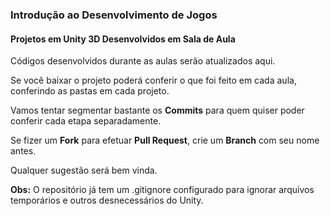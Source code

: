 ### Introdução ao Desenvolvimento de Jogos
#### Projetos em Unity 3D Desenvolvidos em Sala de Aula

Códigos desenvolvidos durante as aulas serão atualizados aqui.

Se você baixar o projeto poderá conferir o que foi feito em cada aula, conferindo as pastas em cada projeto.

Vamos tentar segmentar bastante os **Commits** para quem quiser poder conferir cada etapa separadamente.

Se fizer um **Fork** para efetuar **Pull Request**, crie um **Branch** com seu nome antes.

Qualquer sugestão será bem vinda. 

**Obs:** O repositório já tem um .gitignore configurado para ignorar arquivos temporários e outros desnecessários do Unity.

